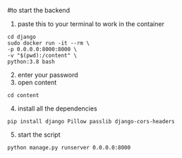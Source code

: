 
#to start the backend


1. paste this to your terminal to work in the container
```
cd django
sudo docker run -it --rm \
-p 0.0.0.0:8000:8000 \
-v "$(pwd):/content" \
python:3.8 bash
```
2. enter your password
3. open content
```
cd content
```
4. install all the dependencies
```
pip install django Pillow passlib django-cors-headers
```
5. start the script
```
python manage.py runserver 0.0.0.0:8000
```
